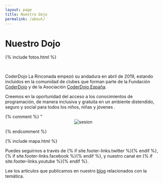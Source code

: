 ```yaml
---
layout: page
title: Nuestro Dojo
permalink: /about/
---
```



<h1 class="center">Nuestro Dojo</h1>

{% include fotos.html %}

&nbsp;

CoderDojo La Rinconada empezó su andadura en abril de 2019, estando incluidos en la comunidad de clubes que forman parte de la Fundación [CoderDojo](https://coderdojo.com/es-ES) y de la Asociación [CoderDojo España](http://www.coderdojo.es/).


Creemos en la oportunidad del acceso a los conocimientos de programación, de manera inclusiva y gratuita en un ambiente distendido, seguro y social para todos los niños, niñas y jóvenes .

{% comment %}
"<span style="display:block;text-align:center">![sesion]</span>

[sesion]: /images/sesion_online.jpg"

{% endcomment %}

{% include mapa.html %}


Puedes seguirnos a través de
{% if site.footer-links.twitter %}<a href="https://www.twitter.com/{{ site.footer-links.twitter }}"><i class="svg-icon twitter base"></i></a>{% endif %}, 
{% if site.footer-links.facebook %}<a href="https://www.facebook.com/{{ site.footer-links.facebook }}"><i class="svg-icon facebook base"></i></a>{% endif %}, y nuestro canal en 
{% if site.footer-links.youtube %}<a href="https://youtube.com/{{ site.footer-links.youtube }}"><i class="svg-icon youtube base"></i></a>{% endif %}.


Lee los artículos que publicamos en nuestro <a class="boton-negro-verde" href="{{site.baseurl}}/noticias/">blog</a> relacionados con la temática.

<br><br>


